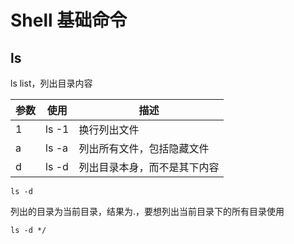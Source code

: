 # Shell 基础命令

## ls

ls list，列出目录内容

| 参数 | 使用  | 描述                       |
| ---- | ----- | -------------------------- |
| 1    | ls -1 | 换行列出文件               |
| a    | ls -a | 列出所有文件，包括隐藏文件 |
| d    | ls -d | 列出目录本身，而不是其下内容 |


```shell
ls -d
```
列出的目录为当前目录，结果为.，要想列出当前目录下的所有目录使用
```shell
ls -d */
```